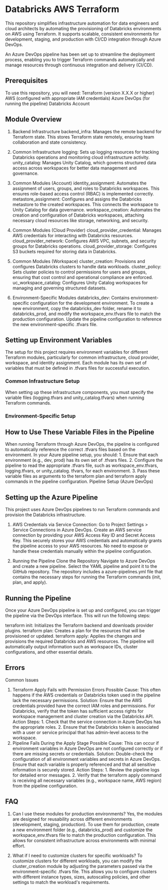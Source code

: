 # Databricks AWS Terraform
This repository simplifies infrastructure automation for data engineers and cloud architects by automating the provisioning of Databricks environments on AWS using Terraform. It supports scalable, consistent environments for development, staging, and production with CI/CD integration through Azure DevOps.

An Azure DevOps pipeline has been set up to streamline the deployment process, enabling you to trigger Terraform commands automatically and manage resources through continuous integration and delivery (CI/CD).

## Prerequisites

To use this repository, you will need:
Terraform (version X.X.X or higher)
AWS (configured with appropriate IAM credentials)
Azure DevOps (for running the pipeline)
Databricks Account

## Module Overview
1. Backend Infrastructure
    backend_infra: Manages the remote backend for Terraform state. This stores Terraform state remotely, ensuring team collaboration and state consistency.

2. Common Infrastructure
    logging: Sets up logging resources for tracking Databricks operations and monitoring cloud infrastructure activity.
    unity_catalog: Manages Unity Catalog, which governs structured data access across workspaces for better data management and governance.

3. Common Modules (Account)
    identity_assignment: Automates the assignment of users, groups, and roles to Databricks workspaces. This ensures role-based access control (RBAC) is implemented correctly.
    metastore_assignment: Configures and assigns the Databricks metastore to the created workspaces. This connects the workspace to Unity Catalog for data governance.
    workspace_creation: Automates the creation and configuration of Databricks workspaces, attaching necessary cloud resources like storage, networking, and security.

4. Common Modules (Cloud Provider)
    cloud_provider_credential: Manages AWS credentials for interacting with Databricks resources.
    cloud_provider_network: Configures AWS VPC, subnets, and security groups for Databricks operations.
    cloud_provider_storage: Configures S3 buckets required for storing data in Databricks.

5. Common Modules (Workspace)
    cluster_creation: Provisions and configures Databricks clusters to handle data workloads.
    cluster_policy: Sets cluster policies to control permissions for users and groups, ensuring that cost control and operational compliance are enforced.
    uc_workspace_catalog: Configures Unity Catalog workspaces for managing and governing structured datasets.

6. Environment-Specific Modules
    databricks_dev: Contains environment-specific configuration for the development environment. To create a new environment, copy the databricks_dev folder, rename it to databricks_prod, and modify the workspace_env.tfvars file to match the production configuration. Update the pipeline configuration to reference the new environment-specific .tfvars file.

## Setting up Environment Variables

The setup for this project requires environment variables for different Terraform modules, particularly for common infrastructure, cloud provider, workspace, and identity assignment. Each module has its own set of variables that must be defined in .tfvars files for successful execution.

### Common Infrastructure Setup
   When setting up these infrastructure components, you must specify the variable files (logging.tfvars and unity_catalog.tfvars) when running Terraform commands.

### Environment-Specific Setup
   

## How to Use These Variable Files in the Pipeline
When running Terraform through Azure DevOps, the pipeline is configured to automatically reference the correct .tfvars files based on the environment. In your Azure pipeline setup, you should:
    1. Ensure that each environment (e.g., dev, prod) has its own set of .tfvars files.
    2. Configure the pipeline to read the appropriate .tfvars file, such as workspace_env.tfvars, logging.tfvars, or unity_catalog.     tfvars, for each environment.
    3. Pass these variable files as arguments to the terraform plan and terraform apply commands in the pipeline configuration.
    Pipeline Setup (Azure DevOps)


## Setting up the Azure Pipeline

This project uses Azure DevOps pipelines to run Terraform commands and provision the Databricks infrastructure.
1. AWS Credentials via Service Connection:
    Go to Project Settings > Service Connections in Azure DevOps.
    Create an AWS service connection by providing your AWS Access Key ID and Secret Access Key.
    This securely stores your AWS credentials and automatically grants the pipeline access to your AWS resources. No need to expose or handle these credentials manually within the pipeline configuration.

2. Running the Pipeline
    Clone the Repository
    Navigate to Azure DevOps and create a new pipeline.
    Select the YAML pipeline and point it to the GitHub repository.
    The repository includes a azure-pipelines.yml file that contains the necessary steps for running the Terraform commands (init, plan, and apply).

## Running the Pipeline
Once your Azure DevOps pipeline is set up and configured, you can trigger the pipeline via the DevOps interface. This will run the following steps:

terraform init: Initializes the Terraform backend and downloads provider plugins.
terraform plan: Creates a plan for the resources that will be provisioned or updated.
terraform apply: Applies the changes and provisions the required Databricks and AWS resources.
The pipeline will automatically output information such as workspace IDs, cluster configurations, and other essential details.

## Errors
Common Issues
1. Terraform Apply Fails with Permission Errors
    Possible Cause: This often happens if the AWS credentials or Databricks token used in the pipeline lack the necessary permissions.
    Solution: Ensure that the AWS credentials provided have the correct IAM roles and permissions. For Databricks, verify that the token has sufficient access rights for workspace management and cluster creation via the Databricks API.
    Action Steps:
        1. Check that the service connection in Azure DevOps has the appropriate roles.
        2. Ensure that the Databricks token is associated with a user or service principal that has admin-level access to the workspace.
2. Pipeline Fails During the Apply Stage
    Possible Cause: This can occur if environment variables in Azure DevOps are not configured correctly or if there are missing secrets or credentials.
    Solution: Double-check the configuration of all environment variables and secrets in Azure DevOps. Ensure that each variable is properly referenced and that all sensitive information is securely stored.
    Action Steps:
        1. Review the pipeline logs for detailed error messages.
        2. Verify that the terraform apply command is receiving all necessary variables (e.g., workspace name, AWS region) from the pipeline configuration.

## FAQ

1. Can I use these modules for production environments?
    Yes, the modules are designed for reusability across different environments (development, staging, production). To use them for production, create a new environment folder (e.g., databricks_prod) and customize the workspace_env.tfvars file to match the production configuration. This allows for consistent infrastructure across environments with minimal effort.
    
3. What if I need to customize clusters for specific workloads?
    To customize clusters for different workloads, you can modify the cluster_creation module by adjusting the parameters passed via the environment-specific .tfvars file. This allows you to configure clusters with different instance types, sizes, autoscaling policies, and other settings to match the workload's requirements.


